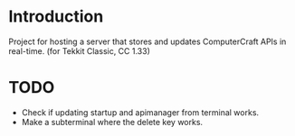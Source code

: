 # Introduction
Project for hosting a server that stores and updates ComputerCraft APIs in real-time. (for Tekkit Classic, CC 1.33)

# TODO
* Check if updating startup and apimanager from terminal works.
* Make a subterminal where the delete key works.
